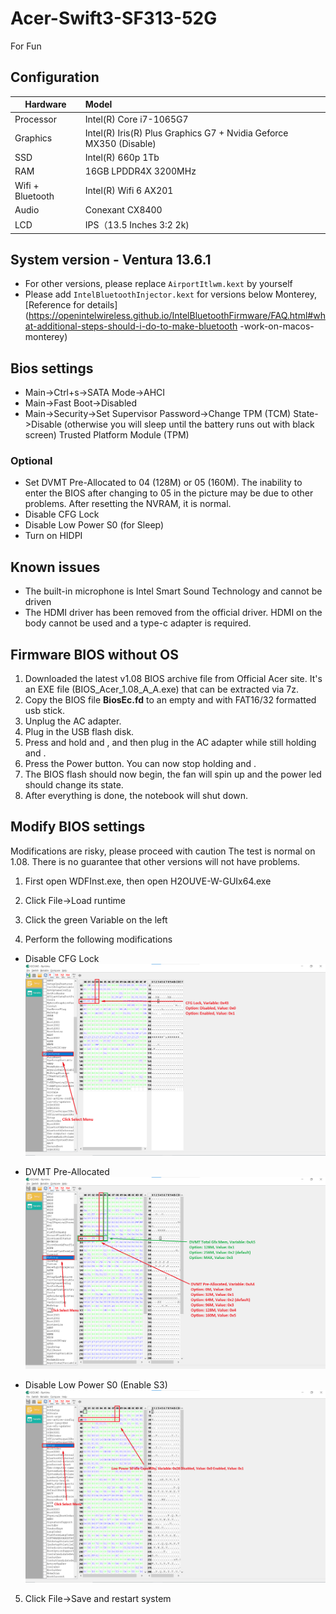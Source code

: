 # Acer-Swift3-SF313-52G
For Fun  
## Configuration  
Hardware  | Model
---  | :--
Processor | Intel(R) Core i7-1065G7
Graphics | Intel(R) Iris(R) Plus Graphics G7 + Nvidia Geforce MX350 (Disable)
SSD |	Intel(R) 660p 1Tb 
RAM |	16GB LPDDR4X 3200MHz
Wifi + Bluetooth | Intel(R) Wifi 6 AX201 
Audio  |	Conexant CX8400
LCD | IPS（13.5 Inches 3:2 2k)
## System version - Ventura 13.6.1
- For other versions, please replace `AirportItlwm.kext` by yourself
- Please add `IntelBluetoothInjector.kext` for versions below Monterey, [Reference for details](https://openintelwireless.github.io/IntelBluetoothFirmware/FAQ.html#what-additional-steps-should-i-do-to-make-bluetooth -work-on-macos-monterey)
## Bios settings
* Main->Ctrl+s->SATA Mode->AHCI
* Main->Fast Boot->Disabled
* Main->Security->Set Supervisor Password->Change TPM (TCM) State->Disable (otherwise you will sleep until the battery runs out with black screen) Trusted Platform Module (TPM)
### Optional
- Set DVMT Pre-Allocated to 04 (128M) or 05 (160M). The inability to enter the BIOS after changing to 05 in the picture may be due to other problems. After resetting the NVRAM, it is normal.
- Disable CFG Lock
- Disable Low Power S0 (for Sleep)
- Turn on HIDPI
## Known issues
- The built-in microphone is Intel Smart Sound Technology and cannot be driven
- The HDMI driver has been removed from the official driver. HDMI on the body cannot be used and a type-c adapter is required.

## Firmware BIOS without OS
1. Downloaded the latest v1.08 BIOS archive file from Official Acer site. It's an EXE file (BIOS_Acer_1.08_A_A.exe) that can be extracted via 7z. 
2. Copy the BIOS file __BiosEc.fd__ to an empty and with FAT16/32 formatted usb stick.
2. Unplug the AC adapter.
3. Plug in the USB flash disk.
4. Press and hold <Fn> and <Esc>, and then plug in the AC adapter while still holding <Fn> and <Esc>.
5. Press the Power button. You can now stop holding <Fn> and <Esc>.
6. The BIOS flash should now begin, the fan will spin up and the power led should change its state.
7. After everything is done, the notebook will shut down.

## Modify BIOS settings
Modifications are risky, please proceed with caution
The test is normal on 1.08. There is no guarantee that other versions will not have problems.
1. First open WDFInst.exe, then open H2OUVE-W-GUIx64.exe

2. Click File->Load runtime

3. Click the green Variable on the left

4. Perform the following modifications
* Disable CFG Lock
![CFGLock](https://github.com/darktime78/Acer-Swift3-SF313-52G/blob/main/images/CFG_Lock.png)  

* DVMT Pre-Allocated
![DVMT](https://github.com/darktime78/Acer-Swift3-SF313-52G/blob/main/images/DVMT.png)  

* Disable Low Power S0 (Enable S3)
![S0](https://github.com/darktime78/Acer-Swift3-SF313-52G/blob/main/images/Low_Power_S0.png)  

5. Click File->Save and restart system
  
